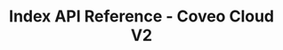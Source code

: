 ---
layout: redoc_page
title: Index API Reference - Coveo Cloud V2
categories: api_docs
swagger: ../../api_docs/Index.yml
ghPagesSiteName: /cloudv2-docs-site
---